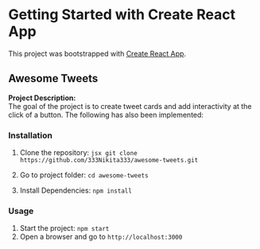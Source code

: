 # Getting Started with Create React App

This project was bootstrapped with [Create React App](https://github.com/facebook/create-react-app).

## Awesome Tweets
**Project Description:**<br>
The goal of the project is to create tweet cards and add interactivity at the click of a button. The following has also been implemented:<br>

### Installation
1. Clone the repository: ```jsx git clone https://github.com/333Nikita333/awesome-tweets.git```

2. Go to project folder: `cd awesome-tweets`

3. Install Dependencies: `npm install`

### Usage
1. Start the project: `npm start`
2. Open a browser and go to `http://localhost:3000`
